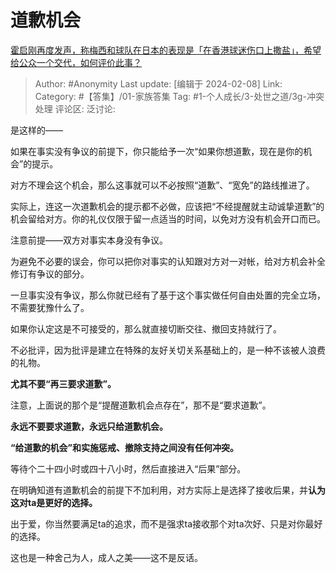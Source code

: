 # 道歉机会
[霍启刚再度发声，称梅西和球队在日本的表现是「在香港球迷伤口上撒盐」，希望给公众一个交代，如何评价此事？](https://www.zhihu.com/question/643471388/answer/3390722136)

> Author: #Anonymity
> Last update: [编辑于 2024-02-08]
> Link:
> Category:  #【答集】/01-家族答集 
> Tag: #1-个人成长/3-处世之道/3g-冲突处理 
> 评论区:
> 泛讨论:

是这样的——

如果在事实没有争议的前提下，你只能给予一次“如果你想道歉，现在是你的机会”的提示。

对方不理会这个机会，那么这事就可以不必按照“道歉”、“宽免”的路线推进了。

实际上，连这一次道歉机会的提示都不必做，应该把“不经提醒就主动诚挚道歉”的机会留给对方。你的礼仪仅限于留一点适当的时间，以免对方没有机会开口而已。

注意前提——双方对事实本身没有争议。

为避免不必要的误会，你可以把你对事实的认知跟对方对一对帐，给对方机会补全修订有争议的部分。

一旦事实没有争议，那么你就已经有了基于这个事实做任何自由处置的完全立场，不需要犹豫什么了。

如果你认定这是不可接受的，那么就直接切断交往、撤回支持就行了。

不必批评，因为批评是建立在特殊的友好关切关系基础上的，是一种不该被人浪费的礼物。

**尤其不要“再三要求道歉”。**

注意，上面说的那个是“提醒道歉机会点存在”，那不是“要求道歉”。

**永远不要要求道歉，永远只给道歉机会。**

**“给道歉的机会”和实施惩戒、撤除支持之间没有任何冲突。**

等待个二十四小时或四十八小时，然后直接进入“后果”部分。

在明确知道有道歉机会的前提下不加利用，对方实际上是选择了接收后果，并**认为这对ta是更好的选择。**

出于爱，你当然要满足ta的追求，而不是强求ta接收那个对ta次好、只是对你最好的选择。

这也是一种舍己为人，成人之美——这不是反话。
